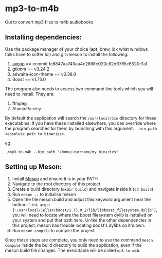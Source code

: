 # mp3-to-m4b
Gui to convert mp3 files to m4b audiobooks

## Installing dependencies:
Use the package manager of your choice (apt, brew, idk what windows folks have to suffer lol) and git+meson to install the following:
1. [avcpp](https://github.com/h4tr3d/avcpp) == commit fe8847aa740aa4c2868c020c82d6765c8520c1a1
2. gtkmm == v3.24.2
3. adwaita-icon-theme == v3.38.0
4. Boost == v1.75.0

The program also needs to access two command line tools which you will need to install. They are:
1. ffmpeg
2. AtomicParsley

By default the application will search the `/usr/local/bin` directory for these executables, if you have these installed elsewhere, you can override where the program searches for them by launching with this argument: `--bin_path <absolute path to binaries>`.

eg:
```
./mp3-to-m4b --bin_path "/home/username/my binaries"
```

## Setting up Meson:
1. Install [Meson](https://mesonbuild.com/SimpleStart.html) and ensure it is in your PATH
2. Navigate to the root directory of this project
3. Create a build directory (`mkdir build`) and navigate inside it (`cd build`)
4. Run `meson ..` to initialise meson
5. Open the file meson.build and adjust this keyword argument near the bottom: `link_args: ['/usr/local/Cellar/boost/1.75.0_2/lib/libboost_filesystem.dylib']`, you will need to locate where the boost filesystem dylib is installed on your system and put that path here. Unlike the other dependencies in this project, meson has trouble locating boost's dylibs on it's own.
6. Run `meson compile` to compile the project

Once these steps are complete, you only need to use the command `meson compile` inside the build directory to build the application, even if the meson.build file changes. The executable will be called `mp3-to-m4b`.
